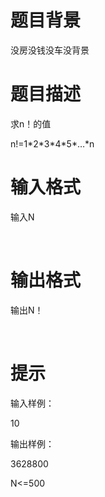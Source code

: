 # 

 
 # 题目背景 
<p>没房没钱没车没背景</p> 

 
 # 题目描述 
<p>求n！的值</p>

<p>n!=1*2*3*4*5*&hellip;*n</p> 

 
 # 输入格式 
<p>输入N</p>

<p>&nbsp;</p> 

 
 # 输出格式 
<p>输出N！</p>

<p>&nbsp;</p> 

 
 # 提示 
<p>输入样例：</p>

<p>10</p>

<p>输出样例：</p>

<p>3628800</p>

<p>N&lt;=500</p> 
